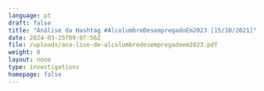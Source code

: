 ```yaml
---
language: pt
draft: false
title: "Análise da Hashtag #AlcolumbreDesempregadoEm2023 [15/10/2021]"
date: 2024-03-25T09:07:56Z
file: /uploads/ana-lise-de-alcolumbredesempregadoem2023.pdf
weight: 0
layout: none
type: investigations
homepage: false
---
```


